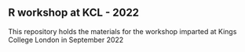 ## R workshop at KCL - 2022

This repository holds the materials for the workshop imparted at Kings College London in September 2022
